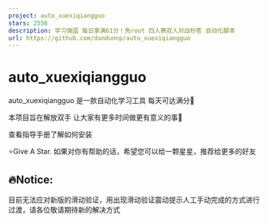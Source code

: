 ```yaml
---
project: auto_xuexiqiangguo
stars: 2556
description: 学习强国 每日拿满61分！免root 四人赛双人对战秒答 自动化脚本
url: https://github.com/dundunnp/auto_xuexiqiangguo
---
```


auto\_xuexiqiangguo
===================

auto\_xuexiqiangguo 是一款自动化学习工具 每天可达满分🚩

本项目旨在解放双手 让大家有更多时间做更有意义的事💪

查看指导手册了解如何安装

⭐Give A Star. 如果对你有帮助的话，希望您可以给一颗星星，推荐给更多的好友

🔥Notice:
---------

目前无法应对新版的滑动验证，用出现滑动验证震动提示人工手动完成的方式进行过渡，请各位敬请期待新的解决方式
